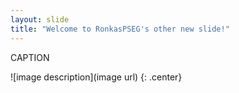 ```yaml
---
layout: slide
title: "Welcome to RonkasPSEG's other new slide!"
---
```


CAPTION

![image description](image url)
{: .center}
